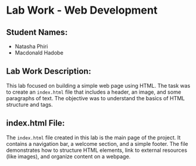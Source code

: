 # Lab Work - Web Development

## Student Names:
- Natasha Phiri
- Macdonald Hadobe
 
## Lab Work Description:
This lab focused on building a simple web page using HTML. The task was to create an `index.html` file that includes a header, an image, and some paragraphs of text. The objective was to understand the basics of HTML structure and tags.

## index.html File:
The `index.html` file created in this lab is the main page of the project. It contains a navigation bar, a welcome section, and a simple footer. The file demonstrates how to structure HTML elements, link to external resources (like images), and organize content on a webpage.